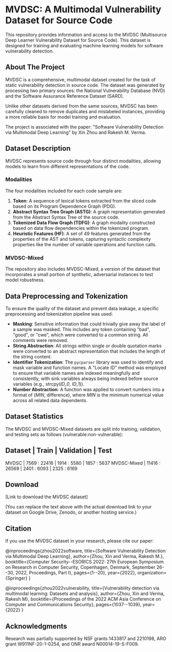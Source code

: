 # MVDSC: A Multimodal Vulnerability Dataset for Source Code

This repository provides information and access to the MVDSC (Multisource Deep Learner Vulnerability Dataset for Source Code). This dataset is designed for training and evaluating machine learning models for software vulnerability detection.

## About The Project

MVDSC is a comprehensive, multimodal dataset created for the task of static vulnerability detection in source code. The dataset was generated by processing two primary sources: the National Vulnerability Database (NVD) and the Software Assurance Reference Dataset (SARD).

Unlike other datasets derived from the same sources, MVDSC has been carefully cleaned to remove duplicates and mislabeled instances, providing a more reliable basis for model training and evaluation.

The project is associated with the paper:
"Software Vulnerability Detection via Multimodal Deep Learning" by Xin Zhou and Rakesh M. Verma.

## Dataset Description

MVDSC represents source code through four distinct modalities, allowing models to learn from different representations of the code.

### Modalities
The four modalities included for each code sample are:
1.  **Token**: A sequence of lexical tokens extracted from the sliced code based on its Program Dependence Graph (PDG).
2.  **Abstract Syntax Tree Graph (ASTG)**: A graph representation generated from the Abstract Syntax Tree of the source code.
3.  **Tokenized Data Flow Graph (TDFG)**: A graph modality constructed based on data flow dependencies within the tokenized program.
4.  **Heuristic Features (HF)**: A set of 49 features generated from the properties of the AST and tokens, capturing syntactic complexity properties like the number of variable operations and function calls.

### MVDSC-Mixed
The repository also includes MVDSC-Mixed, a version of the dataset that incorporates a small portion of synthetic, adversarial instances to test model robustness.

## Data Preprocessing and Tokenization

To ensure the quality of the dataset and prevent data leakage, a specific preprocessing and tokenization pipeline was used:

* **Masking**: Sensitive information that could trivially give away the label of a sample was masked. This includes any token containing "bad", "good", or "cwe", which were converted to a common string. All comments were removed.
* **String Abstraction**: All strings within single or double quotation marks were converted to an abstract representation that includes the length of the string content.
* **Identifier Tokenization**: The `pycparser` library was used to identify and mask variable and function names. A "Locate ID" method was employed to ensure that variable names are indexed meaningfully and consistently, with sink variables always being indexed before source variables (e.g., strcpy(*ID_0*, *ID_1*)).
* **Number Abstraction**: A function was applied to convert numbers into a format of (*MIN*, difference), where *MIN* is the minimum numerical value across all related data dependents.

## Dataset Statistics

The MVDSC and MVDSC-Mixed datasets are split into training, validation, and testing sets as follows (vulnerable:non-vulnerable):

Dataset        | Train          | Validation   | Test
  --------------------------------------------------------------
  MVDSC          | 7569 : 22416   | 1914 : 5580  | 1857 : 5637
  MVDSC-Mixed    | 11416 : 26569  | 2401 : 6093  | 2325 : 6169

## Download

[Link to download the MVDSC dataset]

(You can replace the text above with the actual download link to your dataset on Google Drive, Zenodo, or another hosting service.)

## Citation

If you use the MVDSC dataset in your research, please cite our paper:

  @inproceedings{zhou2022software,
    title={Software Vulnerability Detection via Multimodal Deep Learning},
    author={Zhou, Xin and Verma, Rakesh M.},
    booktitle={Computer Security--ESORICS 2022: 27th European Symposium on Research in Computer Security, Copenhagen, Denmark, September 26--30, 2022, Proceedings, Part I},
    pages={1--20},
    year={2022},
    organization={Springer}
  }

  @inproceedings{zhou2022vulnerability,
    title={Vulnerability detection via multimodal learning: Datasets and analysis},
    author={Zhou, Xin and Verma, Rakesh M},
    booktitle={Proceedings of the 2022 ACM Asia Conference on Computer and Communications Security},
    pages={1037--1039},
    year={2022}
  }


## Acknowledgments
Research was partially supported by NSF grants 1433817 and 2210198, ARO grant W911NF-20-1-0254, and ONR award N00014-19-S-F009.

